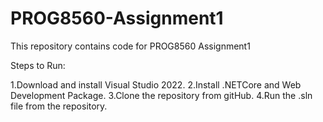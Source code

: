 # PROG8560-Assignment1
This repository contains code for PROG8560 Assignment1


Steps to Run:

1.Download and install Visual Studio 2022.
2.Install .NETCore and Web Development Package.
3.Clone the repository from gitHub.
4.Run the .sln file from the repository.
